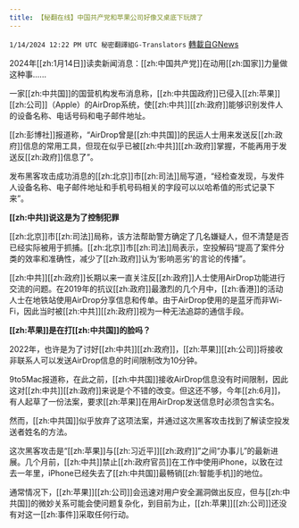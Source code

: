 ```yaml
---
title: 【秘翻在线】中国共产党和苹果公司好像又桌底下玩牌了
---
```

`1/14/2024 12:22 PM UTC 秘密翻譯組G-Translators` [轉載自GNews](https://gnews.org/articles/2218035)

2024年[[zh:1月14日]]读卖新闻消息：[[zh:中国共产党]]在动用[[zh:国家]]力量做这种事......

一家[[zh:中共国]]的国营机构发布消息称，[[zh:中共国政府]]已侵入[[zh:苹果]][[zh:公司]]（Apple）的AirDrop系统，使[[zh:中共]][[zh:政府]]能够识别发件人的设备名称、电话号码和电子邮件地址。

[[zh:彭博社]]报道称，“AirDrop曾是[[zh:中共国]]的民运人士用来发送反[[zh:政府]]信息的常用工具，但现在似乎已被[[zh:中共]][[zh:政府]]掌握，不能再用于发送反[[zh:政府]]信息了”。

发布黑客攻击成功消息的[[zh:北京]]市[[zh:司法]]局写道，“经检查发现，与发件人设备名称、电子邮件地址和手机号码相关的字段可以以哈希值的形式记录下来”。

**[[zh:中共]]说这是为了控制犯罪**

[[zh:北京]]市[[zh:司法]]局称，该方法帮助警方确定了几名嫌疑人，但不清楚是否已经实际被用于抓捕。[[zh:北京]]市[[zh:司法]]局表示，空投解码“提高了案件分类的效率和准确性，减少了[[zh:政府]]认为‘影响恶劣’的言论的传播”。

[[zh:中共]][[zh:政府]]长期以来一直关注反[[zh:政府]]人士使用AirDrop功能进行交流的问题。在2019年的抗议[[zh:政府]]最激烈的几个月中，[[zh:香港]]的活动人士在地铁站使用AirDrop分享信息和传单。由于AirDrop使用的是蓝牙而非Wi-Fi，因此当时被[[zh:中共]][[zh:政府]]视为一种无法追踪的通信手段。

**[[zh:苹果]]是在打[[zh:中共国]]的脸吗？**

2022年，也许是为了讨好[[zh:中共]][[zh:政府]]，[[zh:苹果]][[zh:公司]]将接收非联系人可以发送AirDrop信息的时间限制改为10分钟。

9to5Mac报道称，在此之前，[[zh:中共国]]接收AirDrop信息没有时间限制，因此这对[[zh:中共]][[zh:政府]]来说是个不错的改变。但这还不够，今年[[zh:6月]]，有人起草了一份法案，要求[[zh:苹果]]在用AirDrop发送信息时必须包含实名。

然而，[[zh:中共国]]似乎放弃了这项法案，并通过这次黑客攻击找到了解读空投发送者姓名的方法。

这次黑客攻击是“[[zh:苹果]]与[[zh:习近平]][[zh:政府]]”之间“办事儿”的最新进展。几个月前，[[zh:中共]]禁止[[zh:政府官员]]在工作中使用iPhone，以致在过去一年里，iPhone已经失去了[[zh:中共国]]最畅销[[zh:智能手机]]的地位。

通常情况下，[[zh:苹果]][[zh:公司]]会迅速对用户安全漏洞做出反应，但与[[zh:中共国]]的微妙关系可能会使问题复杂化，到目前为止，[[zh:苹果]][[zh:公司]]还没有对这一[[zh:事件]]采取任何行动。
